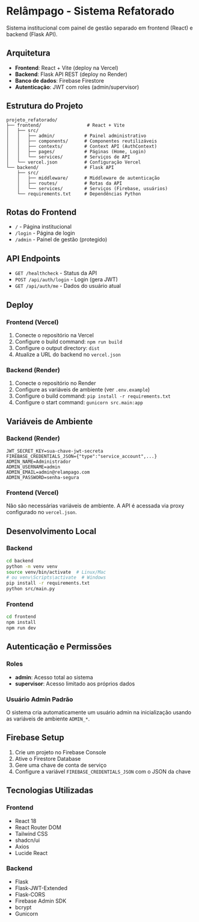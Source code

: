 # Relâmpago - Sistema Refatorado

Sistema institucional com painel de gestão separado em frontend (React) e backend (Flask API).

## Arquitetura

- **Frontend**: React + Vite (deploy na Vercel)
- **Backend**: Flask API REST (deploy no Render)
- **Banco de dados**: Firebase Firestore
- **Autenticação**: JWT com roles (admin/supervisor)

## Estrutura do Projeto

```
projeto_refatorado/
├── frontend/                 # React + Vite
│   ├── src/
│   │   ├── admin/           # Painel administrativo
│   │   ├── components/      # Componentes reutilizáveis
│   │   ├── contexts/        # Context API (AuthContext)
│   │   ├── pages/           # Páginas (Home, Login)
│   │   └── services/        # Serviços de API
│   └── vercel.json          # Configuração Vercel
└── backend/                 # Flask API
    ├── src/
    │   ├── middleware/      # Middleware de autenticação
    │   ├── routes/          # Rotas da API
    │   └── services/        # Serviços (Firebase, usuários)
    └── requirements.txt     # Dependências Python
```

## Rotas do Frontend

- `/` - Página institucional
- `/login` - Página de login
- `/admin` - Painel de gestão (protegido)

## API Endpoints

- `GET /healthcheck` - Status da API
- `POST /api/auth/login` - Login (gera JWT)
- `GET /api/auth/me` - Dados do usuário atual

## Deploy

### Frontend (Vercel)

1. Conecte o repositório na Vercel
2. Configure o build command: `npm run build`
3. Configure o output directory: `dist`
4. Atualize a URL do backend no `vercel.json`

### Backend (Render)

1. Conecte o repositório no Render
2. Configure as variáveis de ambiente (ver `.env.example`)
3. Configure o build command: `pip install -r requirements.txt`
4. Configure o start command: `gunicorn src.main:app`

## Variáveis de Ambiente

### Backend (Render)

```env
JWT_SECRET_KEY=sua-chave-jwt-secreta
FIREBASE_CREDENTIALS_JSON={"type":"service_account",...}
ADMIN_NAME=Administrador
ADMIN_USERNAME=admin
ADMIN_EMAIL=admin@relampago.com
ADMIN_PASSWORD=senha-segura
```

### Frontend (Vercel)

Não são necessárias variáveis de ambiente. A API é acessada via proxy configurado no `vercel.json`.

## Desenvolvimento Local

### Backend

```bash
cd backend
python -m venv venv
source venv/bin/activate  # Linux/Mac
# ou venv\Scripts\activate  # Windows
pip install -r requirements.txt
python src/main.py
```

### Frontend

```bash
cd frontend
npm install
npm run dev
```

## Autenticação e Permissões

### Roles

- **admin**: Acesso total ao sistema
- **supervisor**: Acesso limitado aos próprios dados

### Usuário Admin Padrão

O sistema cria automaticamente um usuário admin na inicialização usando as variáveis de ambiente `ADMIN_*`.

## Firebase Setup

1. Crie um projeto no Firebase Console
2. Ative o Firestore Database
3. Gere uma chave de conta de serviço
4. Configure a variável `FIREBASE_CREDENTIALS_JSON` com o JSON da chave

## Tecnologias Utilizadas

### Frontend
- React 18
- React Router DOM
- Tailwind CSS
- shadcn/ui
- Axios
- Lucide React

### Backend
- Flask
- Flask-JWT-Extended
- Flask-CORS
- Firebase Admin SDK
- bcrypt
- Gunicorn

